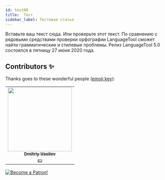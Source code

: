 ```yaml
---
id: test00
title:  Тест
sidebar_label: Тестовая статья
---
```

Вставьте ваш текст сюда. Или проверьте этот текст. По сравнению с рядовыми средствами проверки орфографии LanguageTool сможет найти грамматические и стилевые проблемы. Релиз LanguageTool 5.0 состоялся в пятницу 27 июня 2020 года.
## Contributors ✨

Thanks goes to these wonderful people ([emoji key](https://allcontributors.org/docs/en/emoji-key)):

<!-- ALL-CONTRIBUTORS-LIST:START - Do not remove or modify this section -->
<!-- prettier-ignore-start -->
<!-- markdownlint-disable -->
<table>
  <tr>
    <td align="center"><a href="https://fullstackserverless.github.io/"><img src="https://avatars0.githubusercontent.com/u/6774813?v=4?s=200" width="200px;" alt=""/><br /><sub><b>Dmitriy Vasilev</b></sub></a><br /><a href="#financial-gHashTag" title="Financial">💵</a></td>
  </tr>
</table>

<!-- markdownlint-restore -->
<!-- prettier-ignore-end -->

<!-- ALL-CONTRIBUTORS-LIST:END -->
[![Become a Patron!](/img/logo/patreon.png)](https://www.patreon.com/bePatron?u=31769291)